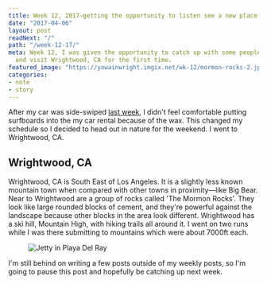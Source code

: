 ```yaml
---
title: Week 12, 2017—getting the opportunity to listen see a new place
date: "2017-04-06"
layout: post
readNext: "/"
path: "/week-12-17/"
meta: Week 12, I was given the opportunity to catch up with some people I care about
  and visit Wrightwood, CA for the first time.
featured_image: "https://yowainwright.imgix.net/wk-12/mormon-rocks-2.jpg"
categories:
- note
- story
---
```


After my car was side-swiped [last week](https://jeff.in/week-12-17/), I didn't feel comfortable putting surfboards into the my car rental because of the wax. This changed my schedule so I decided to head out in nature for the weekend. I went to Wrightwood, CA.

## Wrightwood, CA

Wrightwood, CA is South East of Los Angeles. It is a slightly less known mountain town when compared with other towns in proximity—like Big Bear. Near to Wrightwood are a group of rocks called 'The Mormon Rocks'. They look like large rounded blocks of cement, and they're powerful against the landscape because other blocks in the area look different. Wrightwood has a ski hill, Mountain High, with hiking trails all around it. I went on two runs while I was there submitting to mountains which were about 7000ft each.

<figure>
  <img src="https://yowainwright.imgix.net/wk-12/mormon-rocks-1.jpg?w=800&h=800&crop=focalpoint&auto=format" alt="Jetty in Playa Del Ray" />
</figure>

I'm still behind on writing a few posts outside of my weekly posts, so I'm going to pause this post and hopefully be catching up next week.
